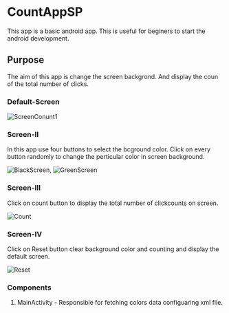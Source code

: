 # CountAppSP

This app is a basic android app. This is useful for beginers to start the android development.

## Purpose

The aim of this app is change the screen backgrond. And display the coun of the total number of clicks.

### Default-Screen

![ScreenConunt1](https://user-images.githubusercontent.com/48553566/54418381-cae95a80-472a-11e9-8907-162ece8b4c20.png)

### Screen-II
In this app use four buttons to select the bcground color. Click on every button randomly to change the perticular color in 
screen background.

![BlackScreen](https://user-images.githubusercontent.com/48553566/54419188-de95c080-472c-11e9-9715-532b31e65f09.png), ![GreenScreen](https://user-images.githubusercontent.com/48553566/54419167-ccb41d80-472c-11e9-9034-fbf077ae62f3.png)

### Screen-III

Click on count button to display the total number of clickcounts on screen.

![Count](https://user-images.githubusercontent.com/48553566/54420035-fa9a6180-472e-11e9-92c0-5b3eb72ae387.png)

### Screen-IV

Click on Reset button clear background color and counting and display the default screen.

![Reset](https://user-images.githubusercontent.com/48553566/54419640-fde11d80-472d-11e9-93ae-ea7cfcaacd64.png)

### Components

1. MainActivity - Responsible for fetching colors data configuaring xml file.

